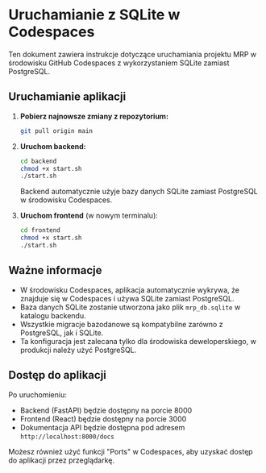 # Uruchamianie z SQLite w Codespaces

Ten dokument zawiera instrukcje dotyczące uruchamiania projektu MRP w środowisku GitHub Codespaces z wykorzystaniem SQLite zamiast PostgreSQL.

## Uruchamianie aplikacji

1. **Pobierz najnowsze zmiany z repozytorium:**
   ```bash
   git pull origin main
   ```

2. **Uruchom backend:**
   ```bash
   cd backend
   chmod +x start.sh
   ./start.sh
   ```

   Backend automatycznie użyje bazy danych SQLite zamiast PostgreSQL w środowisku Codespaces.

3. **Uruchom frontend** (w nowym terminalu):
   ```bash
   cd frontend
   chmod +x start.sh
   ./start.sh
   ```

## Ważne informacje

- W środowisku Codespaces, aplikacja automatycznie wykrywa, że znajduje się w Codespaces i używa SQLite zamiast PostgreSQL.
- Baza danych SQLite zostanie utworzona jako plik `mrp_db.sqlite` w katalogu backendu.
- Wszystkie migracje bazodanowe są kompatybilne zarówno z PostgreSQL, jak i SQLite.
- Ta konfiguracja jest zalecana tylko dla środowiska deweloperskiego, w produkcji należy użyć PostgreSQL.

## Dostęp do aplikacji

Po uruchomieniu:
- Backend (FastAPI) będzie dostępny na porcie 8000
- Frontend (React) będzie dostępny na porcie 3000
- Dokumentacja API będzie dostępna pod adresem `http://localhost:8000/docs`

Możesz również użyć funkcji "Ports" w Codespaces, aby uzyskać dostęp do aplikacji przez przeglądarkę.
